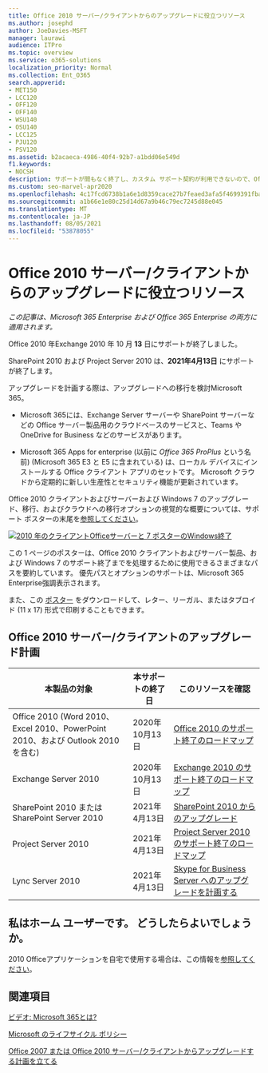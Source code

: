 ```yaml
---
title: Office 2010 サーバー/クライアントからのアップグレードに役立つリソース
ms.author: josephd
author: JoeDavies-MSFT
manager: laurawi
audience: ITPro
ms.topic: overview
ms.service: o365-solutions
localization_priority: Normal
ms.collection: Ent_O365
search.appverid:
- MET150
- LCC120
- OFF120
- OFF140
- WSU140
- OSU140
- LCC125
- PJU120
- PSV120
ms.assetid: b2acaeca-4986-40f4-92b7-a1bdd06e549d
f1.keywords:
- NOCSH
description: サポートが間もなく終了し、カスタム サポート契約が利用できないので、Office 2010 サーバーとクライアント アプリケーションからアップグレードの計画を開始します。
ms.custom: seo-marvel-apr2020
ms.openlocfilehash: 4c17fcd6738b1a6e1d8359cace27b7feaed3afa5f4699391fbacd79c8ddcc9b2
ms.sourcegitcommit: a1b66e1e80c25d14d67a9b46c79ec7245d88e045
ms.translationtype: MT
ms.contentlocale: ja-JP
ms.lasthandoff: 08/05/2021
ms.locfileid: "53878055"
---
```

# <a name="resources-to-help-you-upgrade-from-office-2010-servers-and-clients"></a>Office 2010 サーバー/クライアントからのアップグレードに役立つリソース

*この記事は、Microsoft 365 Enterprise および Office 365 Enterprise の両方に適用されます。*

Office 2010 年Exchange 2010 年 10 月 **13** 日にサポートが終了しました。

SharePoint 2010 および Project Server 2010 は、**2021年4月13日** にサポートが終了します。

アップグレードを計画する際は、アップグレードへの移行を検討Microsoft 365。

- Microsoft 365には、Exchange Server サーバーや SharePoint サーバーなどの Office サーバー製品用のクラウドベースのサービスと、Teams や OneDrive for Business などのサービスがあります。

- Microsoft 365 Apps for enterprise (以前に *Office 365 ProPlus* という名前) (Microsoft 365 E3 と E5 に含まれている) は、ローカル デバイスにインストールする Office クライアント アプリのセットです。 Microsoft クラウドから定期的に新しい生産性とセキュリティ機能が更新されています。

Office 2010 クライアントおよびサーバーおよび Windows 7 のアップグレード、移行、およびクラウドへの移行オプションの視覚的な概要については、サポート ポスターの末尾を[参照してください](../downloads/Office2010Windows7EndOfSupport.pdf)。

[![2010 年のクライアントOfficeサーバーと 7 ポスターのWindows終了](../media/upgrade-from-office-2010-servers-and-products/office2010-windows7-end-of-support.png)](../downloads/Office2010Windows7EndOfSupport.pdf)

この 1 ページのポスターは、Office 2010 クライアントおよびサーバー製品、および Windows 7 のサポート終了までを処理するために使用できるさまざまなパスを要約しています。 優先パスとオプションのサポートは、Microsoft 365 Enterprise強調表示されます。

また、この [ポスター](https://github.com/MicrosoftDocs/microsoft-365-docs/raw/public/microsoft-365/downloads/Office2010Windows7EndOfSupport.pdf) をダウンロードして、レター、リーガル、またはタブロイド (11 x 17) 形式で印刷することもできます。

## <a name="office-2010-client-and-server-upgrade-planning"></a>Office 2010 サーバー/クライアントのアップグレード計画

|本製品の対象|本サポートの終了日|このリソースを確認|
|---|---|---|
|Office 2010 (Word 2010、Excel 2010、PowerPoint 2010、および Outlook 2010 を含む)|2020年10月13日 |[Office 2010 のサポート終了のロードマップ](/DeployOffice/office-2010-end-support-roadmap)|
|Exchange Server 2010|2020年10月13日|[Exchange 2010 のサポート終了のロードマップ](exchange-2010-end-of-support.md)|
|SharePoint 2010 または SharePoint Server 2010|2021年4月13日|[SharePoint 2010 からのアップグレード](upgrade-from-sharepoint-2010.md)|
|Project Server 2010|2021年4月13日|[Project Server 2010 のサポート終了のロードマップ](project-server-2010-end-of-support.md)|
|Lync Server 2010|2021年4月13日|[Skype for Business Server へのアップグレードを計画する](/skypeforbusiness/plan-your-deployment/upgrade)|

## <a name="im-a-home-user-what-do-i-do"></a>私はホーム ユーザーです。 どうしたらよいでしょうか。

2010 Officeアプリケーションを自宅で使用する場合は、この情報を[参照してください](plan-upgrade-previous-versions-office.md#im-a-home-user-what-do-i-do)。

## <a name="related-topics"></a>関連項目

[ビデオ: Microsoft 365とは?](https://support.office.com/article/847caf12-2589-452c-8aca-1c009797678b.aspx)

[Microsoft のライフサイクル ポリシー](/lifecycle/)

[Office 2007 または Office 2010 サーバー/クライアントからアップグレードする計画を立てる](plan-upgrade-previous-versions-office.md)